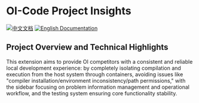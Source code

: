 # OI-Code Project Insights

[![中文文档](https://img.shields.io/badge/项目洞察-中文-red.svg)](i18n/chinese/PROJECT_INSIGHTS.md)
[![English Documentation](https://img.shields.io/badge/Project-Insights-blue.svg)](docs/PROJECT_INSIGHTS.md)

## Project Overview and Technical Highlights

This extension aims to provide OI competitors with a consistent and reliable local development experience: by completely isolating compilation and execution from the host system through containers, avoiding issues like "compiler installation/environment inconsistency/path permissions," with the sidebar focusing on problem information management and operational workflow, and the testing system ensuring core functionality stability.
